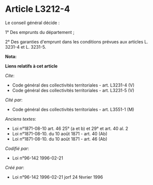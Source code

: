 # Article L3212-4

Le conseil général décide : 

1° Des emprunts du département ; 

2° Des garanties d'emprunt dans les conditions prévues aux articles L. 3231-4 et L. 3231-5.

**Nota:**



**Liens relatifs à cet article**

_Cite_:

  - Code général des collectivités territoriales - art. L3231-4 (V)
  - Code général des collectivités territoriales - art. L3231-5 (V)

_Cité par_:

  - Code général des collectivités territoriales - art. L3551-1 (M)

_Anciens textes_:

  - Loi n°1871-08-10 art. 46 25° (a et b) et 29° et art. 40 al. 2
  - Loi n°1871-08-10. du 10 août 1871 - art. 40 (Ab)
  - Loi n°1871-08-10. du 10 août 1871 - art. 46 (Ab)

_Codifié par_:

  - Loi n°96-142 1996-02-21

_Créé par_:

  - Loi n°96-142 1996-02-21 jorf 24 février 1996
